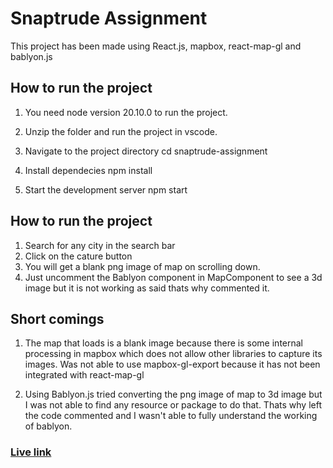 # Snaptrude Assignment

This project has been made using React.js, mapbox, react-map-gl and bablyon.js

## How to run the project

1. You need node version 20.10.0 to run the project.

2. Unzip the folder and run the project in vscode.

3. Navigate to the project directory
   cd snaptrude-assignment

4. Install dependecies
   npm install

5. Start the development server
   npm start

## How to run the project

1. Search for any city in the search bar
2. Click on the cature button
3. You will get a blank png image of map on scrolling down.
4. Just uncomment the Bablyon component in MapComponent to see a 3d image but it is not working as said thats why commented it.

## Short comings

1. The map that loads is a blank image because there is some internal processing in mapbox
   which does not allow other libraries to capture its images.
   Was not able to use mapbox-gl-export because it has not been integrated with react-map-gl

2. Using Bablyon.js tried converting the png image of map to 3d image but I was not able to find any resource or package to do that. Thats why left the code commented and I wasn't able to fully understand the working of bablyon.

### [Live link](https://kanban-boarrd.netlify.app/)
